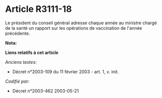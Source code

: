 # Article R3111-18

Le président du conseil général adresse chaque année au ministre chargé de la santé un rapport sur les opérations de
vaccination de l'année précédente.

**Nota:**



**Liens relatifs à cet article**

_Anciens textes_:

  - Décret n°2003-109 du 11 février 2003 - art. 1, v. init.

_Codifié par_:

  - Décret n°2003-462 2003-05-21
